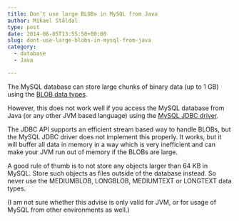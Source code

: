 ```yaml
---
title: Don’t use large BLOBs in MySQL from Java
author: Mikael Ståldal
type: post
date: 2014-06-05T13:55:50+00:00
slug: dont-use-large-blobs-in-mysql-from-java
category:
  - database
  - Java

---
```

The MySQL database can store large chunks of binary data (up to 1 GB) using the [BLOB data types][1].

However, this does not work well if you access the MySQL database from Java (or any other JVM based language) using the [MySQL JDBC driver][2]. 

The JDBC API supports an efficient stream based way to handle BLOBs, but the MySQL JDBC driver does not implement this properly. It works, but it will buffer all data in memory in a way which is very inefficient and can make your JVM run out of memory if the BLOBs are large.

A good rule of thumb is to not store any objects larger than 64 KB in MySQL. Store such objects as files outside of the database instead. So never use the MEDIUMBLOB, LONGBLOB, MEDIUMTEXT or LONGTEXT data types.

(I am not sure whether this advise is only valid for JVM, or for usage of MySQL from other environments as well.)

 [1]: http://dev.mysql.com/doc/refman/5.7/en/blob.html
 [2]: http://dev.mysql.com/doc/connector-j/en/index.html
